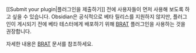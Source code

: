 [[Submit your plugin|플러그인을 제출하기]] 전에 사용자들이 먼저 사용해 보도록 하고 싶을 수 있습니다. Obsidian은 공식적으로 베타 릴리스를 지원하지 않지만, 플러그인이 게시되기 전에 베타 테스터에게 배포하기 위해 [BRAT](https://github.com/TfTHacker/obsidian42-brat) 플러그인을 사용하는 것을 권장합니다.

자세한 내용은 [BRAT](https://tfthacker.com/BRAT) 문서를 참조하세요.
